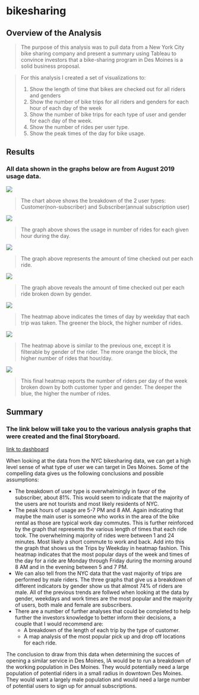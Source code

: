 # bikesharing

## Overview of the Analysis
>The purpose of this analysis was to pull data from a New York City bike sharing company and present a summary using Tableau to convince investors that a bike-sharing program in Des Moines is a solid business proposal.

>For this analysis I created a set of visualizations to:
>1. Show the length of time that bikes are checked out for all riders and genders
>2. Show the number of bike trips for all riders and genders for each hour of each day of the week
>3. Show the number of bike trips for each type of user and gender for each day of the week.
>4. Show the number of rides per user type.
>5. Show the peak times of the day for bike usage.

## Results
### All data shown in the graphs below are from August 2019 usage data.

![](Resources/Customers.png)
>The chart above shows the breakdown of the 2 user types: Customer(non-subscriber) and Subscriber(annual subscription user)

![](Resources/August_peak_hours.png)
>The graph above shows the usage in number of rides for each given hour during the day.

![](Resources/Checkout_times.png)
>The graph above represents the amount of time checked out per each ride.

![](Resources/Checkout_times_gender.png)
>The graph above reveals the amount of time checked out per each ride broken down by gender.

![](Resources/Trips_weekday_hour.png)
>The heatmap above indicates the times of day by weekday that each trip was taken. The greener the block, the higher number of rides.

![](Resources/Trips_weekday_hour_gender.png)
>The heatmap above is similar to the previous one, except it is filterable by gender of the rider. The more orange the block, the higher number of rides that hour/day.

![](Resources/Trips_weekday_hour_gender_user.png)
>This final heatmap reports the number of riders per day of the week broken down by both customer typer and gender. The deeper the blue, the higher the number of rides.

## Summary
### The link below will take you to the various analysis graphs that were created and the final Storyboard.
[link to dashboard](https://public.tableau.com/profile/jeff3975#!/vizhome/JSischo_CitiBike_Challenge/CheckoutTimesforUsers "link to dashboard")

When looking at the data from the NYC bikesharing data, we can get a high level sense of what type of user we can target in Des Moines. Some of the compelling data gives us the following conclusions and possible assumptions:
- The breakdown of user type is overwhelmingly in favor of the subscriber, about 81%. This would seem to indicate that the majority of the users are not tourists and most likely residents of NYC.
- The peak hours of usage are 5-7 PM and 8 AM. Again indicating that maybe the main user is someone who works in the area of the bike rental as those are typical work day commutes. This is further reinforced by the graph that represents the various length of times that each ride took. The overwhelming majority of rides were between 1 and 24 minutes. Most likely a short commute to work and back. Add into this the graph that shows us the Trips by Weekday in heatmap fashion. This heatmap indicates that the most popular days of the week and times of the day for a ride are Monday through Friday during the morning around 8 AM and in the evening between 5 and 7 PM.
- We can also tell from the NYC data that the vast majority of trips are performed by male riders. The three graphs that give us a breakdown of different indicators by gender show us that almost 74% of riders are male. All of the previous trends are follwed when looking at the data by gender, weekdays and work times are the most popular and the majority of users, both male and female are subscribers. 
- There are a number of further analyses that could be completed to help further the investors knowledge to better inform their decisions, a couple that I would recommend are:
  - A breakdown of the length of each trip by the type of customer.
  - A map analysis of the most popular pick up and drop off locations for each ride. 

The conclusion to draw from this data when determining the succes of opening a similar service in Des Moines, IA would be to run a breakdown of the working population in Des Moines. They would potentially need a large population of potential riders in a small radius in downtown Des Moines. They would want a largely male population and would need a large number of potential users to sign up for annual subscriptions. 
